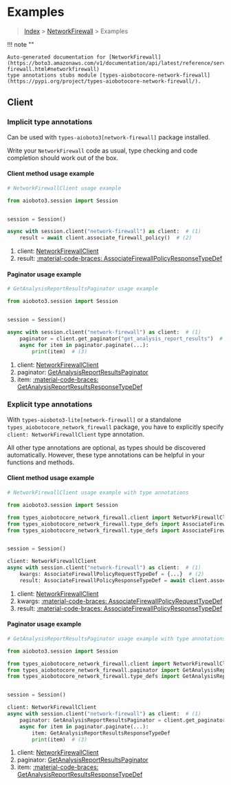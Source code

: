 # Examples

> [Index](../README.md) > [NetworkFirewall](./README.md) > Examples

!!! note ""

    Auto-generated documentation for [NetworkFirewall](https://boto3.amazonaws.com/v1/documentation/api/latest/reference/services/network-firewall.html#networkfirewall)
    type annotations stubs module [types-aiobotocore-network-firewall](https://pypi.org/project/types-aiobotocore-network-firewall/).

## Client

### Implicit type annotations

Can be used with `types-aioboto3[network-firewall]` package installed.

Write your `NetworkFirewall` code as usual,
type checking and code completion should work out of the box.



#### Client method usage example

```python
# NetworkFirewallClient usage example

from aioboto3.session import Session


session = Session()

async with session.client("network-firewall") as client:  # (1)
    result = await client.associate_firewall_policy()  # (2)
```

1. client: [NetworkFirewallClient](./client.md)
2. result: [:material-code-braces: AssociateFirewallPolicyResponseTypeDef](./type_defs.md#associatefirewallpolicyresponsetypedef)



#### Paginator usage example

```python
# GetAnalysisReportResultsPaginator usage example

from aioboto3.session import Session


session = Session()

async with session.client("network-firewall") as client:  # (1)
    paginator = client.get_paginator("get_analysis_report_results")  # (2)
    async for item in paginator.paginate(...):
        print(item)  # (3)
```

1. client: [NetworkFirewallClient](./client.md)
2. paginator: [GetAnalysisReportResultsPaginator](./paginators.md#getanalysisreportresultspaginator)
3. item: [:material-code-braces: GetAnalysisReportResultsResponseTypeDef](./type_defs.md#getanalysisreportresultsresponsetypedef)




### Explicit type annotations

With `types-aioboto3-lite[network-firewall]`
or a standalone `types_aiobotocore_network_firewall` package, you have to explicitly specify
`client: NetworkFirewallClient` type annotation.

All other type annotations are optional, as types should be discovered automatically.
However, these type annotations can be helpful in your functions and methods.


#### Client method usage example

```python
# NetworkFirewallClient usage example with type annotations

from aioboto3.session import Session

from types_aiobotocore_network_firewall.client import NetworkFirewallClient
from types_aiobotocore_network_firewall.type_defs import AssociateFirewallPolicyResponseTypeDef
from types_aiobotocore_network_firewall.type_defs import AssociateFirewallPolicyRequestTypeDef


session = Session()

client: NetworkFirewallClient
async with session.client("network-firewall") as client:  # (1)
    kwargs: AssociateFirewallPolicyRequestTypeDef = {...}  # (2)
    result: AssociateFirewallPolicyResponseTypeDef = await client.associate_firewall_policy(**kwargs)  # (3)
```

1. client: [NetworkFirewallClient](./client.md)
2. kwargs: [:material-code-braces: AssociateFirewallPolicyRequestTypeDef](./type_defs.md#associatefirewallpolicyrequesttypedef)
3. result: [:material-code-braces: AssociateFirewallPolicyResponseTypeDef](./type_defs.md#associatefirewallpolicyresponsetypedef)



#### Paginator usage example

```python
# GetAnalysisReportResultsPaginator usage example with type annotations

from aioboto3.session import Session

from types_aiobotocore_network_firewall.client import NetworkFirewallClient
from types_aiobotocore_network_firewall.paginator import GetAnalysisReportResultsPaginator
from types_aiobotocore_network_firewall.type_defs import GetAnalysisReportResultsResponseTypeDef


session = Session()

client: NetworkFirewallClient
async with session.client("network-firewall") as client:  # (1)
    paginator: GetAnalysisReportResultsPaginator = client.get_paginator("get_analysis_report_results")  # (2)
    async for item in paginator.paginate(...):
        item: GetAnalysisReportResultsResponseTypeDef
        print(item)  # (3)
```

1. client: [NetworkFirewallClient](./client.md)
2. paginator: [GetAnalysisReportResultsPaginator](./paginators.md#getanalysisreportresultspaginator)
3. item: [:material-code-braces: GetAnalysisReportResultsResponseTypeDef](./type_defs.md#getanalysisreportresultsresponsetypedef)




